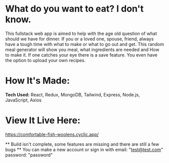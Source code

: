 # What do you want to eat? I don't know.

This fullstack web app is aimed to help with the age old question of what should we have for dinner. If you or a loved one, spouse, friend, always have a tough time with what to make 
or what to go out and get. This random meal generator will show you meal, what ingredients are needed and How to make it. If one catches your eye there is a save feature. You even have the option to upload your own recipes.

# How It's Made:
<b>Tech Used:</b> React, Redux, MongoDB, Tailwind, Express, Node.js, JavaScript, Axios

# View It Live Here:
https://comfortable-fish-woolens.cyclic.app/

** Build isn't complete, some features are missing and there are still a few bugs
** You can make a new account or sign in with email: "test@test.com" password: "password"
